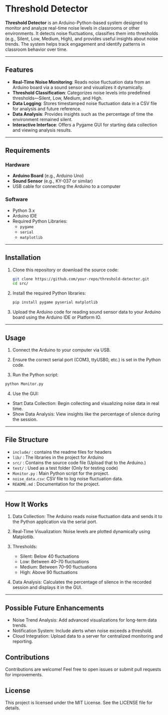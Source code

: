# Threshold Detector

**Threshold Detector** is an Arduino-Python-based system designed to monitor and analyze real-time noise levels in classrooms or other environments. It detects noise fluctuations, classifies them into thresholds (e.g., Silent, Low, Medium, High), and provides useful insights about noise trends. The system helps track engagement and identify patterns in classroom behavior over time.

---

## Features

- **Real-Time Noise Monitoring**: Reads noise fluctuation data from an Arduino board via a sound sensor and visualizes it dynamically.
- **Threshold Classification**: Categorizes noise levels into predefined thresholds—Silent, Low, Medium, and High.
- **Data Logging**: Stores timestamped noise fluctuation data in a CSV file for analysis and future reference.
- **Data Analysis**: Provides insights such as the percentage of time the environment remained silent.
- **Interactive Interface**: Offers a Pygame GUI for starting data collection and viewing analysis results.

---

## Requirements

### Hardware
- **Arduino Board** (e.g., Arduino Uno)
- **Sound Sensor** (e.g., KY-037 or similar)
- USB cable for connecting the Arduino to a computer

### Software
- Python 3.x
- Arduino IDE
- Required Python Libraries:
  - `pygame`
  - `serial`
  - `matplotlib`

---

## Installation

1. Clone this repository or download the source code:
   ```bash
   git clone https://github.com/your-repo/threshold-detector.git
   cd src/
   ```

2. Install the required Python libraries:
   ```bash
   pip install pygame pyserial matplotlib
   ```  
3. Upload the Arduino code for reading sound sensor data to your Arduino board using the Arduino IDE or Platform IO.

---

## Usage

1. Connect the Arduino to your computer via USB.

2. Ensure the correct serial port (COM3, ttyUSB0, etc.) is set in the Python code.

3. Run the Python script:

```bash
python Monitor.py
```

4. Use the GUI:

- Start Data Collection: Begin collecting and visualizing noise data in real time.
- Show Data Analysis: View insights like the percentage of silence during the session.


---

## File Structure
- `include/` : contains the readme files for headers
- `lib/` : The libraries in the project for Arduino
- `src/` : Contains the source code file (Upload that to the Arduino.)
- `test/` : Used as a test folder (Only for testing code)
- `Monitor.py` : Main Python script for the project.
- `noise_data.csv`: CSV file to log noise fluctuation data.
- `README.md` : Documentation for the project.

--- 

## How It Works
1. Data Collection: The Arduino reads noise fluctuation data and sends it to the Python application via the serial port.
2. Real-Time Visualization: Noise levels are plotted dynamically using Matplotlib.
3. Thresholds:
    - Silent: Below 40 fluctuations
    - Low: Between 40–70 fluctuations
    - Medium: Between 70–90 fluctuations
    - High: Above 90 fluctuations

4. Data Analysis: Calculates the percentage of silence in the recorded session and displays it in the GUI.


---


## Possible Future Enhancements

- Noise Trend Analysis: Add advanced visualizations for long-term data trends.
- Notification System: Include alerts when noise exceeds a threshold.
- Cloud Integration: Upload data to a server for centralized monitoring and reporting.



## Contributions

Contributions are welcome! Feel free to open issues or submit pull requests for improvements.



## License

This project is licensed under the MIT License. See the LICENSE file for details.

